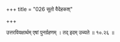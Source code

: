+++
title = "026 सूतो वैदेहकश्"

+++

उत्तरविवक्षार्थम् एषां पुनर्ग्रहणम् । तद् इदम् उच्यते ॥ १०.२६ ॥